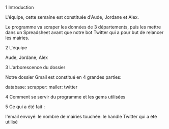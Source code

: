 1 Introduction 

L'équipe, cette semaine est constituée d'Aude, Jordane et Alex.

Le programme va scraper les données de 3 départements, puis les mettre dans un Spreadsheet avant que notre bot Twitter qui a pour but de relancer les mairies.

2 L'équipe

Aude, Jordane, Alex

3 L'arborescence du dossier

Notre dossier Gmail est constitué en 4 grandes parties: 

database: 
scrapper: 
mailer: 
twitter 

4 Comment se servir du programme et les gems utilisées

5 Ce qui a été fait : 

l'email envoyé:
le nombre de mairies touchée:
le handle Twitter qui a été utilisé
